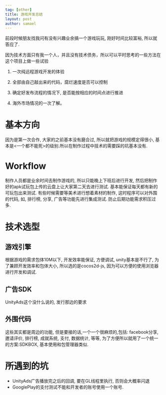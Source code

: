 ```yaml
---
tag: [other]
title: 游戏开发总结
layout: post
author: samael
---
```


前段时候朋友找我问有没有兴趣业余搞一个游戏玩玩, 刚好时间比较富裕, 所以就答应了.

因为技术方面只有我一个人，并且没有技术债务，所以可以平时思考的一些方法在这个项目上做一些试验

1. 一次纯远程游戏开发的体验

2. 全部由自己敲出来的代码，腐烂速度是否可以控制

3. 确定好发布流程的情况下, 是否能按相应的时间点进行推进

4. 海外市场情况的一次了解。

# 基本方向
因为是第一次合作, 大家的之前基本没有磨合过, 所以就把游戏的规模定得很小, 基本是<一个都不能死>的级别.所以在制作过程中技术的需要踩的坑基本没有.

# Workflow

制作人员都是业余时间去制作游戏的, 所以只能晚上下班后进行开发, 然后把制作好的apk试玩包上传的云盘上让大家第二天去进行测试. 基本能保证每天都有新的可玩包出来测试.
有些时候需要等美术进行想着素材的制作, 这时程序可以对外围的代码, 如, 排行榜, 分享, 广告等功能先进行集成测试. 防止后期功能需求积压过多.

# 技术选型

##  游戏引擎
根据游戏的需求包体10M以下, 开发效率能保证, 方便调试, unity基本是不行了, 为了兼顾开发效率和包体大小, 所以选的是cocos2d-js, 因为可以方便的使用浏览器进行开发和调试.

## 广告SDK
UnityAds这个没什么说的, 发行那边的要求

## 外围代码
这些其实都是周边的功能, 但是要接的话,一个一个很麻烦的,包括: facebook分享, 邀请评价, 排行榜, 成就系统, 支付, 数据统计, 等等, 为了方便所以就用了一个统一的方案:SDKBOX, 基本使用和包管理器类似.

# 所遇到的坑
* UnityAds广告播放完之后的回调, 要在GL线程里执行, 否则会大概率闪退
* GooglePlay的支付测试不能和开发者的账号使用一个账号.
